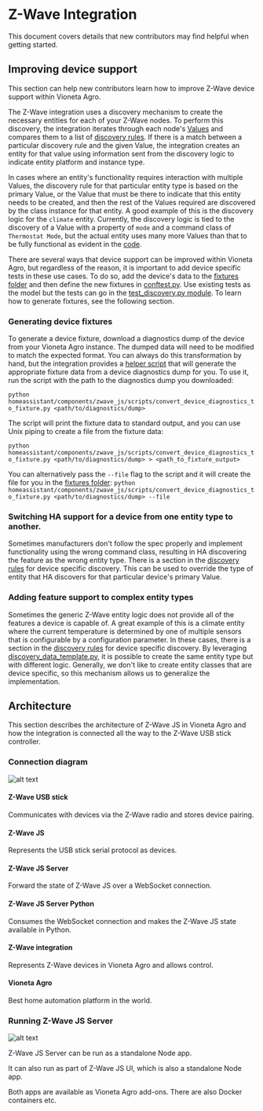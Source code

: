 # Z-Wave Integration

This document covers details that new contributors may find helpful when getting started.

## Improving device support

This section can help new contributors learn how to improve Z-Wave device support within Vioneta Agro.

The Z-Wave integration uses a discovery mechanism to create the necessary entities for each of your Z-Wave nodes. To perform this discovery, the integration iterates through each node's [Values](https://zwave-js.github.io/node-zwave-js/#/api/valueid) and compares them to a list of [discovery rules](./discovery.py). If there is a match between a particular discovery rule and the given Value, the integration creates an entity for that value using information sent from the discovery logic to indicate entity platform and instance type.

In cases where an entity's functionality requires interaction with multiple Values, the discovery rule for that particular entity type is based on the primary Value, or the Value that must be there to indicate that this entity needs to be created, and then the rest of the Values required are discovered by the class instance for that entity. A good example of this is the discovery logic for the `climate` entity. Currently, the discovery logic is tied to the discovery of a Value with a property of `mode` and a command class of `Thermostat Mode`, but the actual entity uses many more Values than that to be fully functional as evident in the [code](./climate.py).

There are several ways that device support can be improved within Vioneta Agro, but regardless of the reason, it is important to add device specific tests in these use cases. To do so, add the device's data to the [fixtures folder](../../../tests/components/zwave_js/fixtures) and then define the new fixtures in [conftest.py](../../../tests/components/zwave_js/conftest.py). Use existing tests as the model but the tests can go in the [test_discovery.py module](../../../tests/components/zwave_js/test_discovery.py). To learn how to generate fixtures, see the following section.

### Generating device fixtures

To generate a device fixture, download a diagnostics dump of the device from your Vioneta Agro instance. The dumped data will need to be modified to match the expected format. You can always do this transformation by hand, but the integration provides a [helper script](scripts/convert_device_diagnostics_to_fixture.py) that will generate the appropriate fixture data from a device diagnostics dump for you. To use it, run the script with the path to the diagnostics dump you downloaded:

`python homeassistant/components/zwave_js/scripts/convert_device_diagnostics_to_fixture.py <path/to/diagnostics/dump>`

The script will print the fixture data to standard output, and you can use Unix piping to create a file from the fixture data:

`python homeassistant/components/zwave_js/scripts/convert_device_diagnostics_to_fixture.py <path/to/diagnostics/dump> > <path_to_fixture_output>`

You can alternatively pass the `--file` flag to the script and it will create the file for you in the [fixtures folder](../../../tests/components/zwave_js/fixtures):
`python homeassistant/components/zwave_js/scripts/convert_device_diagnostics_to_fixture.py <path/to/diagnostics/dump> --file`

### Switching HA support for a device from one entity type to another.

Sometimes manufacturers don't follow the spec properly and implement functionality using the wrong command class, resulting in HA discovering the feature as the wrong entity type. There is a section in the [discovery rules](./discovery.py) for device specific discovery. This can be used to override the type of entity that HA discovers for that particular device's primary Value.

### Adding feature support to complex entity types

Sometimes the generic Z-Wave entity logic does not provide all of the features a device is capable of. A great example of this is a climate entity where the current temperature is determined by one of multiple sensors that is configurable by a configuration parameter. In these cases, there is a section in the [discovery rules](./discovery.py) for device specific discovery. By leveraging [discovery_data_template.py](./discovery_data_template.py), it is possible to create the same entity type but with different logic. Generally, we don't like to create entity classes that are device specific, so this mechanism allows us to generalize the implementation.

## Architecture

This section describes the architecture of Z-Wave JS in Vioneta Agro and how the integration is connected all the way to the Z-Wave USB stick controller.

### Connection diagram

![alt text][connection_diagram]

#### Z-Wave USB stick

Communicates with devices via the Z-Wave radio and stores device pairing.

#### Z-Wave JS

Represents the USB stick serial protocol as devices.

#### Z-Wave JS Server

Forward the state of Z-Wave JS over a WebSocket connection.

#### Z-Wave JS Server Python

Consumes the WebSocket connection and makes the Z-Wave JS state available in Python.

#### Z-Wave integration

Represents Z-Wave devices in Vioneta Agro and allows control.

#### Vioneta Agro

Best home automation platform in the world.

### Running Z-Wave JS Server

![alt text][running_zwave_js_server]

Z-Wave JS Server can be run as a standalone Node app.

It can also run as part of Z-Wave JS UI, which is also a standalone Node app.

Both apps are available as Vioneta Agro add-ons. There are also Docker containers etc.

[connection_diagram]: docs/z_wave_js_connection.png "Connection Diagram"
[//]: # (https://docs.google.com/drawings/d/10yrczSRwV4kjQwzDnCLGoAJkePaB0BMVb1sWZeeDO7U/edit?usp=sharing)

[running_zwave_js_server]: docs/running_z_wave_js_server.png "Running Z-Wave JS Server"
[//]: # (https://docs.google.com/drawings/d/1YhSVNuss3fa1VFTKQLaACxXg7y6qo742n2oYpdLRs7E/edit?usp=sharing)

